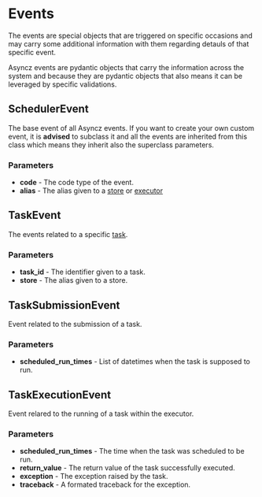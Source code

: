 # Events

The events are special objects that are triggered on specific occasions and may carry some
additional information with them regarding detauls of that specific event.

Asyncz events are pydantic objects that carry the information across the system and because
they are pydantic objects that also means it can be leveraged by specific validations.

## SchedulerEvent

The base event of all Asyncz events. If you want to create your own custom event, it is **advised**
to subclass it and all the events are inherited from this class which means they inherit also
the superclass parameters.

### Parameters

* **code** - The code type of the event.
* **alias** - The alias given to a [store](./stores.md) or [executor](./executors.md)

## TaskEvent

The events related to a specific [task](./tasks.md).

### Parameters

* **task_id** - The identifier given to a task.
* **store** - The alias given to a store.

## TaskSubmissionEvent

Event related to the submission of a task.

### Parameters

* **scheduled_run_times** - List of datetimes when the task is supposed to run.

## TaskExecutionEvent

Event relared to the running of a task within the executor.

### Parameters

* **scheduled_run_times** - The time when the task was scheduled to be run.
* **return_value** - The return value of the task successfully executed.
* **exception** - The exception raised by the task.
* **traceback** - A formated traceback for the exception.
